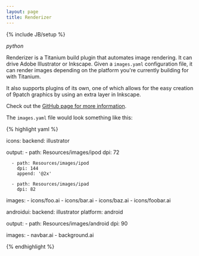 ```yaml
---
layout: page
title: Renderizer
---
```

{% include JB/setup %}

*python*

Renderizer is a Titanium build plugin that automates image rendering. It can
drive Adobe Illustrator or Inkscape. Given a `images.yaml` configuration file,
it can render images depending on the platform you're currently building for
with Titanium.

It also supports plugins of its own, one of which allows for the easy creation
of 9patch graphics by using an extra layer in Inkscape.

Check out the [GitHub page for more information](https://github.com/rf/renderizer).

The `images.yaml` file would look something like this:

{% highlight yaml %}

icons:
   backend: illustrator

   output:
      - path: Resources/images/ipod
        dpi: 72

      - path: Resources/images/ipod
        dpi: 144
        append: '@2x'

      - path: Resources/images/ipad
        dpi: 82

   images:
      - icons/foo.ai
      - icons/bar.ai
      - icons/baz.ai
      - icons/foobar.ai

androidui:
   backend: illustrator
   platform: android

   output:
      - path: Resources/images/android
        dpi: 90

   images:
      - navbar.ai
      - background.ai

{% endhighlight %}
